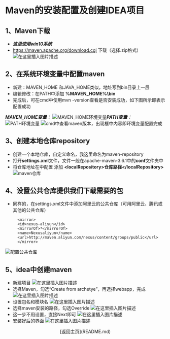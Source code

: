 # Maven的安装配置及创建IDEA项目

##  1、Maven下载
- ***这里使用win10系统*** 
- https://maven.apache.org/download.cgi  下载（选择.zip格式）
![在这里插入图片描述](https://img-blog.csdnimg.cn/20190809164501917.png?x-oss-process=image/watermark,type_ZmFuZ3poZW5naGVpdGk,shadow_10,text_aHR0cHM6Ly9ibG9nLmNzZG4ubmV0L3JlZHBhbmRhMjEz,size_16,color_FFFFFF,t_70)

## 2、在系统环境变量中配置maven
- 新建：MAVEN_HOME     和JAVA_HOME类似，地址写到bin目录上一层
- 编辑修改：在PATH中添加 __%MAVEN_HOME%\bin__
- 完成后，可在cmd中使用mvn -version查看是否安装成功，如下图所示即表示配置成功

__*MAVEN_HOME变量：*__
![MAVEN_HOME环境变量](https://img-blog.csdnimg.cn/20190809164818727.png?x-oss-process=image/watermark,type_ZmFuZ3poZW5naGVpdGk,shadow_10,text_aHR0cHM6Ly9ibG9nLmNzZG4ubmV0L3JlZHBhbmRhMjEz,size_16,color_FFFFFF,t_70)__*PATH变量：*__![PATH环境变量](https://img-blog.csdnimg.cn/20190809165129176.png?x-oss-process=image/watermark,type_ZmFuZ3poZW5naGVpdGk,shadow_10,text_aHR0cHM6Ly9ibG9nLmNzZG4ubmV0L3JlZHBhbmRhMjEz,size_16,color_FFFFFF,t_70)
![cmd中查看maven版本，出现框中内容即环境变量配置完成](https://img-blog.csdnimg.cn/20190809165720707.png?x-oss-process=image/watermark,type_ZmFuZ3poZW5naGVpdGk,shadow_10,text_aHR0cHM6Ly9ibG9nLmNzZG4ubmV0L3JlZHBhbmRhMjEz,size_16,color_FFFFFF,t_70)
## 3、创建本地仓库repository
- 创建一个本地仓库，自定义命名，我这里命名为maven-repository
- 打开**settings.xml**文件，文件一般在apache-maven-3.6.1中的**conf**文件夹中
- 将仓库地址在<settings>中配置  添加 **\<localRepository>仓库路径\</localRepository>**
![maven仓库](https://img-blog.csdnimg.cn/2019080917154283.png)


## 4、设置公共仓库提供我们下载需要的包
- 同样的，在settings.xml文件中添加阿里云的公共仓库（可用阿里云、腾讯或其他的公共仓库）

        <mirror> 
        <id>nexus-aliyun</id>   
        <mirrorOf>*</mirrorOf>   
        <name>Nexusaliyun</name>  
        <url>http://maven.aliyun.com/nexus/content/groups/public</url>  
        </mirror>

![配置公共仓库](https://img-blog.csdnimg.cn/20190809173045475.png?x-oss-process=image/watermark,type_ZmFuZ3poZW5naGVpdGk,shadow_10,text_aHR0cHM6Ly9ibG9nLmNzZG4ubmV0L3JlZHBhbmRhMjEz,size_16,color_FFFFFF,t_70)
## 5、idea中创建maven
- 新建项目
![在这里插入图片描述](https://img-blog.csdnimg.cn/20190809173814802.png?x-oss-process=image/watermark,type_ZmFuZ3poZW5naGVpdGk,shadow_10,text_aHR0cHM6Ly9ibG9nLmNzZG4ubmV0L3JlZHBhbmRhMjEz,size_10,color_FFFFFF,t_70)
- 选择Maven，勾选“Create from archetye”，再选择webapp，完成
![在这里插入图片描述](https://img-blog.csdnimg.cn/2019080917392277.png?x-oss-process=image/watermark,type_ZmFuZ3poZW5naGVpdGk,shadow_10,text_aHR0cHM6Ly9ibG9nLmNzZG4ubmV0L3JlZHBhbmRhMjEz,size_10,color_FFFFFF,t_70)
- 设置包名和模块名
![在这里插入图片描述](https://img-blog.csdnimg.cn/20190809173947971.png?x-oss-process=image/watermark,type_ZmFuZ3poZW5naGVpdGk,shadow_10,text_aHR0cHM6Ly9ibG9nLmNzZG4ubmV0L3JlZHBhbmRhMjEz,size_10,color_FFFFFF,t_70)
- 选择maven安装的路径，勾选Override
![在这里插入图片描述](https://img-blog.csdnimg.cn/20190809174001774.png?x-oss-process=image/watermark,type_ZmFuZ3poZW5naGVpdGk,shadow_10,text_aHR0cHM6Ly9ibG9nLmNzZG4ubmV0L3JlZHBhbmRhMjEz,size_10,color_FFFFFF,t_70)
- 这一步不用设置，直接Next即可
![在这里插入图片描述](https://img-blog.csdnimg.cn/20190809174014957.png?x-oss-process=image/watermark,type_ZmFuZ3poZW5naGVpdGk,shadow_10,text_aHR0cHM6Ly9ibG9nLmNzZG4ubmV0L3JlZHBhbmRhMjEz,size_10,color_FFFFFF,t_70)
- 安装好后的界面
![在这里插入图片描述](https://img-blog.csdnimg.cn/20190809174034465.png?x-oss-process=image/watermark,type_ZmFuZ3poZW5naGVpdGk,shadow_10,text_aHR0cHM6Ly9ibG9nLmNzZG4ubmV0L3JlZHBhbmRhMjEz,size_10,color_FFFFFF,t_70)


<div align="center">[返回主页](README.md)










































